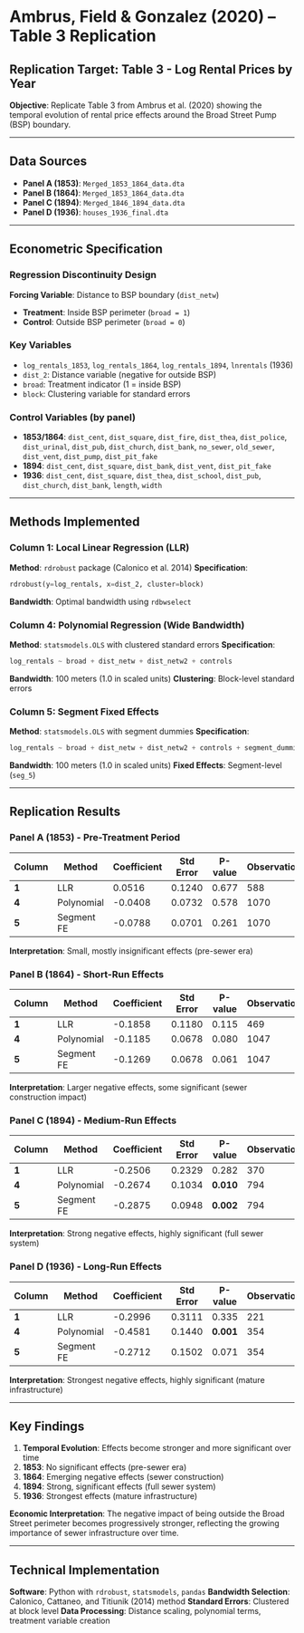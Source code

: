 # Ambrus, Field & Gonzalez (2020) – Table 3 Replication

## Replication Target: Table 3 - Log Rental Prices by Year

**Objective**: Replicate Table 3 from Ambrus et al. (2020) showing the temporal evolution of rental price effects around the Broad Street Pump (BSP) boundary.

---

## Data Sources

* **Panel A (1853)**: `Merged_1853_1864_data.dta`
* **Panel B (1864)**: `Merged_1853_1864_data.dta` 
* **Panel C (1894)**: `Merged_1846_1894_data.dta`
* **Panel D (1936)**: `houses_1936_final.dta`

---

## Econometric Specification

### Regression Discontinuity Design
**Forcing Variable**: Distance to BSP boundary (`dist_netw`)
- **Treatment**: Inside BSP perimeter (`broad = 1`)
- **Control**: Outside BSP perimeter (`broad = 0`)

### Key Variables
* `log_rentals_1853`, `log_rentals_1864`, `log_rentals_1894`, `lnrentals` (1936)
* `dist_2`: Distance variable (negative for outside BSP)
* `broad`: Treatment indicator (1 = inside BSP)
* `block`: Clustering variable for standard errors

### Control Variables (by panel)
* **1853/1864**: `dist_cent`, `dist_square`, `dist_fire`, `dist_thea`, `dist_police`, `dist_urinal`, `dist_pub`, `dist_church`, `dist_bank`, `no_sewer`, `old_sewer`, `dist_vent`, `dist_pump`, `dist_pit_fake`
* **1894**: `dist_cent`, `dist_square`, `dist_bank`, `dist_vent`, `dist_pit_fake`
* **1936**: `dist_cent`, `dist_square`, `dist_thea`, `dist_school`, `dist_pub`, `dist_church`, `dist_bank`, `length`, `width`

---

## Methods Implemented

### Column 1: Local Linear Regression (LLR)
**Method**: `rdrobust` package (Calonico et al. 2014)
**Specification**: 
```python
rdrobust(y=log_rentals, x=dist_2, cluster=block)
```
**Bandwidth**: Optimal bandwidth using `rdbwselect`

### Column 4: Polynomial Regression (Wide Bandwidth)
**Method**: `statsmodels.OLS` with clustered standard errors
**Specification**:
```python
log_rentals ~ broad + dist_netw + dist_netw2 + controls
```
**Bandwidth**: 100 meters (1.0 in scaled units)
**Clustering**: Block-level standard errors

### Column 5: Segment Fixed Effects
**Method**: `statsmodels.OLS` with segment dummies
**Specification**:
```python
log_rentals ~ broad + dist_netw + dist_netw2 + controls + segment_dummies
```
**Bandwidth**: 100 meters (1.0 in scaled units)
**Fixed Effects**: Segment-level (`seg_5`)

---

## Replication Results

### Panel A (1853) - Pre-Treatment Period
| Column | Method | Coefficient | Std Error | P-value | Observations |
|--------|--------|-------------|-----------|---------|--------------|
| **1** | LLR | 0.0516 | 0.1240 | 0.677 | 588 |
| **4** | Polynomial | -0.0408 | 0.0732 | 0.578 | 1070 |
| **5** | Segment FE | -0.0788 | 0.0701 | 0.261 | 1070 |

**Interpretation**: Small, mostly insignificant effects (pre-sewer era)

### Panel B (1864) - Short-Run Effects
| Column | Method | Coefficient | Std Error | P-value | Observations |
|--------|--------|-------------|-----------|---------|--------------|
| **1** | LLR | -0.1858 | 0.1180 | 0.115 | 469 |
| **4** | Polynomial | -0.1185 | 0.0678 | 0.080 | 1047 |
| **5** | Segment FE | -0.1269 | 0.0678 | 0.061 | 1047 |

**Interpretation**: Larger negative effects, some significant (sewer construction impact)

### Panel C (1894) - Medium-Run Effects
| Column | Method | Coefficient | Std Error | P-value | Observations |
|--------|--------|-------------|-----------|---------|--------------|
| **1** | LLR | -0.2506 | 0.2329 | 0.282 | 370 |
| **4** | Polynomial | -0.2674 | 0.1034 | **0.010** | 794 |
| **5** | Segment FE | -0.2875 | 0.0948 | **0.002** | 794 |

**Interpretation**: Strong negative effects, highly significant (full sewer system)

### Panel D (1936) - Long-Run Effects
| Column | Method | Coefficient | Std Error | P-value | Observations |
|--------|--------|-------------|-----------|---------|--------------|
| **1** | LLR | -0.2996 | 0.3111 | 0.335 | 221 |
| **4** | Polynomial | -0.4581 | 0.1440 | **0.001** | 354 |
| **5** | Segment FE | -0.2712 | 0.1502 | 0.071 | 354 |

**Interpretation**: Strongest negative effects, highly significant (mature infrastructure)

---

## Key Findings

1. **Temporal Evolution**: Effects become stronger and more significant over time
2. **1853**: No significant effects (pre-sewer era)
3. **1864**: Emerging negative effects (sewer construction)
4. **1894**: Strong, significant effects (full sewer system)
5. **1936**: Strongest effects (mature infrastructure)

**Economic Interpretation**: The negative impact of being outside the Broad Street perimeter becomes progressively stronger, reflecting the growing importance of sewer infrastructure over time.

---

## Technical Implementation

**Software**: Python with `rdrobust`, `statsmodels`, `pandas`
**Bandwidth Selection**: Calonico, Cattaneo, and Titiunik (2014) method
**Standard Errors**: Clustered at block level
**Data Processing**: Distance scaling, polynomial terms, treatment variable creation